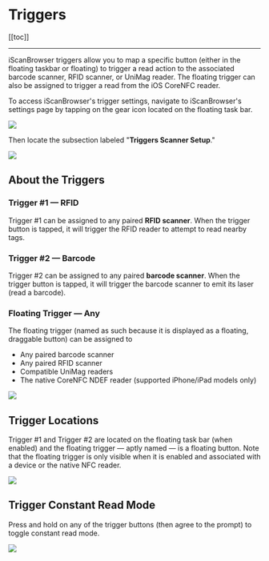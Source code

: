 # Triggers


[[toc]]

---

iScanBrowser triggers allow you to map a specific button (either in the floating taskbar or floating) to trigger a read action to the associated barcode scanner, RFID scanner, or UniMag reader. The floating trigger can also be assigned to trigger a read from the iOS CoreNFC reader.


To access iScanBrowser's trigger settings, navigate to iScanBrowser's settings page by tapping on the gear icon located on the floating task bar.

![](https://i.imgur.com/uLWqq8W.png) 

Then locate the subsection labeled "**Triggers Scanner Setup**."

![](https://i.imgur.com/mcAWEkL.png)

## About the Triggers

### Trigger #1 — RFID
Trigger #1 can be assigned to any paired **RFID scanner**. When the trigger button is tapped, it will trigger the RFID reader to attempt to read nearby tags.

### Trigger #2 — Barcode
Trigger #2 can be assigned to any paired **barcode scanner**. When the trigger button is tapped, it will trigger the barcode scanner to emit its laser (read a barcode).

### Floating Trigger — Any

The floating trigger (named as such because it is displayed as a floating, draggable button) can be assigned to
- Any paired barcode scanner
- Any paired RFID scanner
- Compatible UniMag readers
- The native CoreNFC NDEF reader (supported iPhone/iPad models only)

![](https://i.imgur.com/n2xvzgt.png)

## Trigger Locations
Trigger #1 and Trigger #2 are located on the floating task bar (when enabled) and the floating trigger — aptly named — is a floating button. Note that the floating trigger is only visible when it is enabled and associated with a device or the native NFC reader.

![](https://i.imgur.com/EbOv5Tl.png)

## Trigger Constant Read Mode
Press and hold on any of the trigger buttons (then agree to the prompt) to toggle constant read mode.

![](https://i.imgur.com/OD9Xo1O.png)
